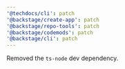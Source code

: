 ```yaml
---
'@techdocs/cli': patch
'@backstage/create-app': patch
'@backstage/repo-tools': patch
'@backstage/codemods': patch
'@backstage/cli': patch
---
```


Removed the `ts-node` dev dependency.
